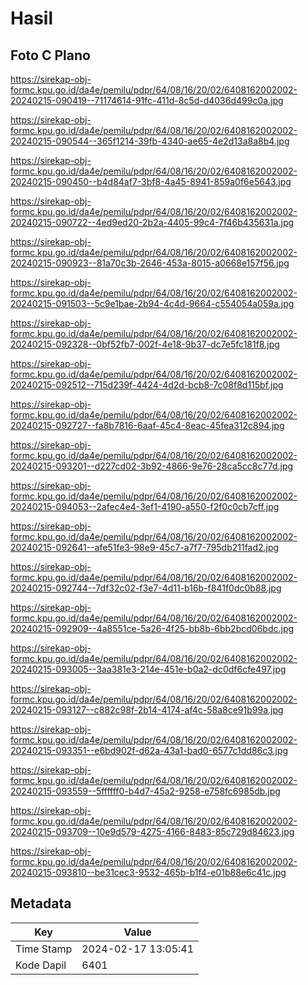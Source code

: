 # Hasil

## Foto C Plano

https://sirekap-obj-formc.kpu.go.id/da4e/pemilu/pdpr/64/08/16/20/02/6408162002002-20240215-090419--71174614-91fc-411d-8c5d-d4036d499c0a.jpg

https://sirekap-obj-formc.kpu.go.id/da4e/pemilu/pdpr/64/08/16/20/02/6408162002002-20240215-090544--365f1214-39fb-4340-ae65-4e2d13a8a8b4.jpg

https://sirekap-obj-formc.kpu.go.id/da4e/pemilu/pdpr/64/08/16/20/02/6408162002002-20240215-090450--b4d84af7-3bf8-4a45-8941-859a0f6e5643.jpg

https://sirekap-obj-formc.kpu.go.id/da4e/pemilu/pdpr/64/08/16/20/02/6408162002002-20240215-090722--4ed9ed20-2b2a-4405-99c4-7f46b435631a.jpg

https://sirekap-obj-formc.kpu.go.id/da4e/pemilu/pdpr/64/08/16/20/02/6408162002002-20240215-090923--81a70c3b-2646-453a-8015-a0668e157f56.jpg

https://sirekap-obj-formc.kpu.go.id/da4e/pemilu/pdpr/64/08/16/20/02/6408162002002-20240215-091503--5c9e1bae-2b94-4c4d-9664-c554054a059a.jpg

https://sirekap-obj-formc.kpu.go.id/da4e/pemilu/pdpr/64/08/16/20/02/6408162002002-20240215-092328--0bf52fb7-002f-4e18-9b37-dc7e5fc181f8.jpg

https://sirekap-obj-formc.kpu.go.id/da4e/pemilu/pdpr/64/08/16/20/02/6408162002002-20240215-092512--715d239f-4424-4d2d-bcb8-7c08f8d115bf.jpg

https://sirekap-obj-formc.kpu.go.id/da4e/pemilu/pdpr/64/08/16/20/02/6408162002002-20240215-092727--fa8b7816-6aaf-45c4-8eac-45fea312c894.jpg

https://sirekap-obj-formc.kpu.go.id/da4e/pemilu/pdpr/64/08/16/20/02/6408162002002-20240215-093201--d227cd02-3b92-4866-9e76-28ca5cc8c77d.jpg

https://sirekap-obj-formc.kpu.go.id/da4e/pemilu/pdpr/64/08/16/20/02/6408162002002-20240215-094053--2afec4e4-3ef1-4190-a550-f2f0c0cb7cff.jpg

https://sirekap-obj-formc.kpu.go.id/da4e/pemilu/pdpr/64/08/16/20/02/6408162002002-20240215-092641--afe51fe3-98e9-45c7-a7f7-795db211fad2.jpg

https://sirekap-obj-formc.kpu.go.id/da4e/pemilu/pdpr/64/08/16/20/02/6408162002002-20240215-092744--7df32c02-f3e7-4d11-b16b-f841f0dc0b88.jpg

https://sirekap-obj-formc.kpu.go.id/da4e/pemilu/pdpr/64/08/16/20/02/6408162002002-20240215-092909--4a8551ce-5a26-4f25-bb8b-6bb2bcd06bdc.jpg

https://sirekap-obj-formc.kpu.go.id/da4e/pemilu/pdpr/64/08/16/20/02/6408162002002-20240215-093005--3aa381e3-214e-451e-b0a2-dc0df6cfe497.jpg

https://sirekap-obj-formc.kpu.go.id/da4e/pemilu/pdpr/64/08/16/20/02/6408162002002-20240215-093127--c882c98f-2b14-4174-af4c-58a8ce91b99a.jpg

https://sirekap-obj-formc.kpu.go.id/da4e/pemilu/pdpr/64/08/16/20/02/6408162002002-20240215-093351--e6bd902f-d62a-43a1-bad0-6577c1dd86c3.jpg

https://sirekap-obj-formc.kpu.go.id/da4e/pemilu/pdpr/64/08/16/20/02/6408162002002-20240215-093559--5ffffff0-b4d7-45a2-9258-e758fc6985db.jpg

https://sirekap-obj-formc.kpu.go.id/da4e/pemilu/pdpr/64/08/16/20/02/6408162002002-20240215-093709--10e9d579-4275-4166-8483-85c729d84623.jpg

https://sirekap-obj-formc.kpu.go.id/da4e/pemilu/pdpr/64/08/16/20/02/6408162002002-20240215-093810--be31cec3-9532-465b-b1f4-e01b88e6c41c.jpg


## Metadata

| Key        | Value               |
| ---------- | ------------------- |
| Time Stamp | 2024-02-17 13:05:41 |
| Kode Dapil | 6401                |



